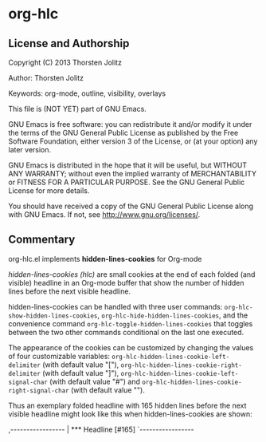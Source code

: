 org-hlc
=======

## License and Authorship

Copyright (C) 2013 Thorsten Jolitz

Author: Thorsten Jolitz <tjolitz at gmail dot com>

Keywords: org-mode, outline, visibility, overlays

This file is (NOT YET) part of GNU Emacs.

GNU Emacs is free software: you can redistribute it and/or modify
it under the terms of the GNU General Public License as published by
the Free Software Foundation, either version 3 of the License, or
(at your option) any later version.

GNU Emacs is distributed in the hope that it will be useful,
but WITHOUT ANY WARRANTY; without even the implied warranty of
MERCHANTABILITY or FITNESS FOR A PARTICULAR PURPOSE.  See the
GNU General Public License for more details.

You should have received a copy of the GNU General Public License
along with GNU Emacs.  If not, see <http://www.gnu.org/licenses/>.

## Commentary

org-hlc.el implements **hidden-lines-cookies** for Org-mode

*hidden-lines-cookies (hlc)* are small cookies at the end of each folded
(and visible) headline in an Org-mode buffer that show the number of hidden
lines before the next visible headline.

hidden-lines-cookies can be handled with three user commands:
`org-hlc-show-hidden-lines-cookies`, `org-hlc-hide-hidden-lines-cookies`,
and the convenience command `org-hlc-toggle-hidden-lines-cookies` that
toggles between the two other commands conditional on the last one
executed.

The appearance of the cookies can be customized by changing the values of
four customizable variables: `org-hlc-hidden-lines-cookie-left-delimiter`
(with default value "["), `org-hlc-hidden-lines-cookie-right-delimiter`
(with default value "]"), `org-hlc-hidden-lines-cookie-left-signal-char`
(with default value "#") and
`org-hlc-hidden-lines-cookie-right-signal-char` (with default value "").

Thus an exemplary folded headline with 165 hidden lines before the next
visible headline might look like this when hidden-lines-cookies are shown:

,-----------------
| *** Headline [#165]
`-----------------
